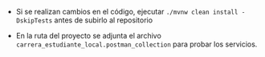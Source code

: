 - Si se realizan cambios en el código, ejecutar ``./mvnw clean install -DskipTests`` antes de subirlo al repositorio 


- En la ruta del proyecto se adjunta el archivo ``carrera_estudiante_local.postman_collection``
para probar los servicios.

